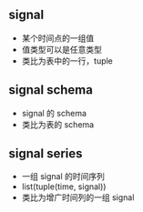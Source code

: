 ## signal
- 某个时间点的一组值
- 值类型可以是任意类型
- 类比为表中的一行，tuple

## signal schema
- signal 的 schema
- 类比为表的 schema

## signal series
- 一组 signal 的时间序列
- list(tuple(time, signal))
- 类比为增广时间列的一组 signal 


